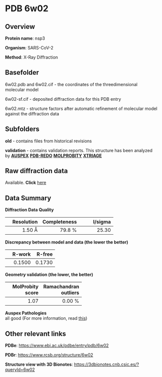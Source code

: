 # PDB 6w02

## Overview

**Protein name**: nsp3

**Organism**: SARS-CoV-2

**Method**: X-Ray Diffraction

## Basefolder

6w02.pdb and 6w02.cif - the coordinates of the threedimensional molecular model

6w02-sf.cif - deposited diffraction data for this PDB entry

6w02.mtz - structure factors after automatic refinement of molecular model against the diffraction data

## Subfolders



**old** - contains files from historical revisions

**validation** - contains validation reports. This structure has been analyzed by [**AUSPEX**](https://github.com/thorn-lab/coronavirus_structural_task_force/tree/master/pdb/nsp3/SARS-CoV-2/6w02/validation/auspex) [**PDB-REDO**](https://github.com/thorn-lab/coronavirus_structural_task_force/tree/master/pdb/nsp3/SARS-CoV-2/6w02/validation/pdb-redo) [**MOLPROBITY**](https://github.com/thorn-lab/coronavirus_structural_task_force/tree/master/pdb/nsp3/SARS-CoV-2/6w02/validation/molprobity) [**XTRIAGE**](https://github.com/thorn-lab/coronavirus_structural_task_force/blob/master/pdb/nsp3/SARS-CoV-2/6w02/validation/Xtriage_output.log) 

## Raw diffraction data

Available. **Click** [here](https://doi.org/10.18430/m36w02) 

## Data Summary
**Diffraction Data Quality**

|   | Resolution | Completeness| I/sigma |
|---|-------------:|----------------:|--------------:|
|   |1.50 Å|79.8  %|<img width=50/>25.30|

**Discrepancy between model and data (the lower the better)**

|   | **R-work**| **R-free**   
|---|-------------:|----------------:|           
||  0.1500|  0.1730|

**Geometry validation (the lower, the better)**

|   |**MolProbity<br>score**| **Ramachandran<br>outliers** 
|---|-------------:|----------------:|
||  1.07|  0.00 %|

**Auspex Pathologies**<br> all good (For more information, read [this](https://github.com/thorn-lab/coronavirus_structural_task_force/blob/master/pdb/nsp3/SARS-CoV-2/6w02/validation/auspex/6w02_auspex_comments.txt))

 



## Other relevant links 
**PDBe**:  https://www.ebi.ac.uk/pdbe/entry/pdb/6w02
 
**PDBr**: https://www.rcsb.org/structure/6w02 

**Structure view with 3D Bionotes**: https://3dbionotes.cnb.csic.es/?queryId=6w02

